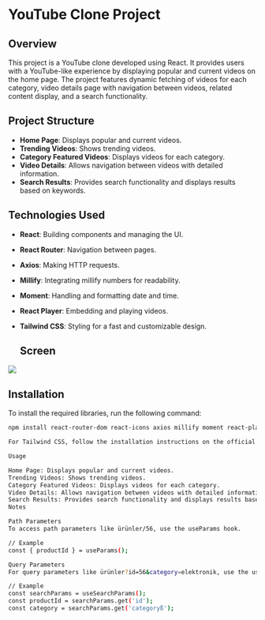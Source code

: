 # YouTube Clone Project

## Overview

This project is a YouTube clone developed using React. It provides users with a YouTube-like experience by displaying popular and current videos on the home page. The project features dynamic fetching of videos for each category, video details page with navigation between videos, related content display, and a search functionality.

## Project Structure

- **Home Page**: Displays popular and current videos.
- **Trending Videos**: Shows trending videos.
- **Category Featured Videos**: Displays videos for each category.
- **Video Details**: Allows navigation between videos with detailed information.
- **Search Results**: Provides search functionality and displays results based on keywords.

## Technologies Used

- **React**: Building components and managing the UI.
- **React Router**: Navigation between pages.
- **Axios**: Making HTTP requests.
- **Millify**: Integrating millify numbers for readability.
- **Moment**: Handling and formatting date and time.
- **React Player**: Embedding and playing videos.
- **Tailwind CSS**: Styling for a fast and customizable design.

  ## Screen
<img src="./public/clone.gif"/>

## Installation

To install the required libraries, run the following command:

```bash
npm install react-router-dom react-icons axios millify moment react-player tailwindcss

For Tailwind CSS, follow the installation instructions on the official website.

Usage

Home Page: Displays popular and current videos.
Trending Videos: Shows trending videos.
Category Featured Videos: Displays videos for each category.
Video Details: Allows navigation between videos with detailed information.
Search Results: Provides search functionality and displays results based on keywords.
Notes

Path Parameters
To access path parameters like ürünler/56, use the useParams hook.

// Example
const { productId } = useParams();

Query Parameters
For query parameters like ürünler?id=56&category=elektronik, use the useSearchParams hook.

// Example
const searchParams = useSearchParams();
const productId = searchParams.get('id');
const category = searchParams.get('categoryß');


